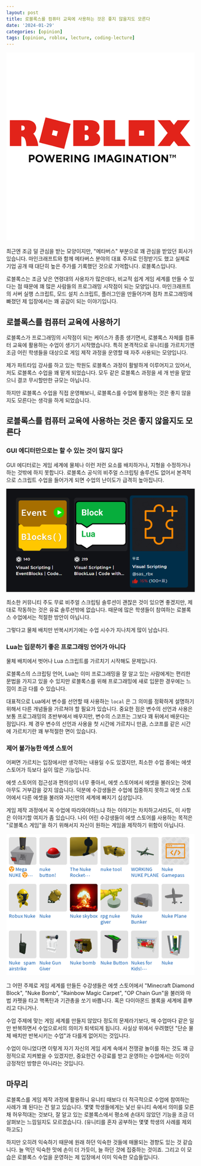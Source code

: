 ```yaml
---
layout: post
title: 로블록스를 컴퓨터 교육에 사용하는 것은 좋지 않을지도 모른다
date: '2024-01-29'
categories: [opinion]
tags: [opinion, roblox, lecture, coding-lecture]
---
```


![](/static/posts/2024-01-29-roblox-lecture-might-not-be-good/profile_vrt_raw_bytes_1587515338_10341.png)  

최근엔 조금 덜 관심을 받는 모양이지만, "메타버스" 부분으로 꽤 관심을 받았던 회사가 있습니다. 마인크래프트와 함께 메타버스 분야의 대표 주자로 인정받기도 했고 실제로 기업 공개 때 대단히 높은 주가를 기록했던 것으로 기억합니다. 로블록스입니다.

로블록스는 조금 낮은 연령대의 사용자가 많은데다, 비교적 쉽게 게임 세계를 만들 수 있다는 점 때문에 꽤 많은 사람들의 프로그래밍 시작점이 되는 모양입니다. 마인크래프트의 서버 실행 스크립트, 모드 설치 스크립트, 플러그인을 만들어가며 점차 프로그래밍에 빠졌던 제 입장에서는 꽤 공감이 되는 이야기입니다.

## 로블록스를 컴퓨터 교육에 사용하기

로블록스가 프로그래밍의 시작점이 되는 케이스가 종종 생기면서, 로블록스 자체를 컴퓨터 교육에 활용하는 수업이 생기기 시작했습니다. 특히 본격적으로 유니티를 가르치기엔 조금 어린 학생들을 대상으로 게임 제작 과정을 운영할 때 자주 사용되는 모양입니다.

제가 파트타임 강사를 하고 있는 학원도 로블록스 과정이 활발하게 이루어지고 있어서, 저도 로블록스 수업을 꽤 맡게 되었습니다. 모두 같은 로블록스 과정을 세 개 반을 맡았으니 결코 무시할만한 규모는 아닙니다.

하지만 로블록스 수업을 직접 운영해보니, 로블록스를 수업에 활용하는 것은 좋지 않을지도 모른다는 생각을 하게 되었습니다.

## 로블록스를 컴퓨터 교육에 사용하는 것은 좋지 않을지도 모른다

### GUI 에디터만으로는 할 수 있는 것이 많지 않다

GUI 에디터로는 게임 세계에 물체나 이런 저런 요소를 배치하거나, 지형을 수정하거나 하는 것밖에 하지 못합니다. 로블록스 공식의 비주얼 스크립팅 솔루션도 없어서 본격적으로 스크립트 수업을 들어가게 되면 수업의 난이도가 급격히 높아집니다.

![](/static/posts/2024-01-29-roblox-lecture-might-not-be-good/스크린샷%202024-01-29%20114433.png)  

최소한 커뮤니티 주도 무료 비주얼 스크립팅 솔루션이 괜찮은 것이 있으면 좋겠지만, 제대로 작동하는 것은 유료 솔루션밖에 없습니다. 때문에 많은 학생들이 참여하는 로블록스 수업에서는 적절한 방안이 아닙니다.

그렇다고 물체 배치만 반복시키기에는 수업 시수가 지나치게 많이 남습니다.

### Lua는 입문하기 좋은 프로그래밍 언어가 아니다

물체 배치에서 벗어나 Lua 스크립트를 가르치기 시작해도 문제입니다.

로블록스의 스크립팅 언어, Lua는 이미 프로그래밍을 잘 알고 있는 사람에게는 편리한 문법을 가지고 있을 수 있지만 로블록스를 위해 프로그래밍에 새로 입문한 경우에는 느낌이 조금 다를 수 있습니다.

대표적으로 Lua에서 변수를 선언할 때 사용하는 `local` 은 그 의미를 정확하게 설명하기 위해서 다른 개념들을 가르쳐야 할 필요가 있습니다. 중요한 점은 변수의 선언과 사용은 보통 프로그래밍의 초반부에서 배우지만, 변수의 스코프는 그보다 꽤 뒤에서 배운다는 점입니다. 제 경우 변수의 선언과 사용을 첫 시간에 가르치니 만큼, 스코프를 같은 시간에 가르치기란 꽤 부적절한 면이 있습니다.

### 제어 불가능한 에셋 스토어

어쩌면 가르치는 입장에서만 생각하는 내용일 수도 있겠지만, 최소한 수업 중에는 에셋 스토어가 득보다 실이 많은 기능입니다. 

에셋 스토어의 접근성과 편의성이 너무 좋아서, 에셋 스토어에서 에셋을 불러오는 것에 아무도 거부감을 갖지 않습니다. 덕분에 수강생들은 수업에 집중하지 못하고 에셋 스토어에서 다른 에셋을 불러와 자신만의 세계에 빠지기 십상입니다.

게임 제작 과정에서 꼭 수업에 따라와야하느냐 하는 이야기는 차치하고서라도, 이 사항은 이야기할 여지가 좀 있습니다. 나이 어린 수강생들이 에셋 스토어를 사용하는 목적은 "로블록스 게임"을 하기 위해서지 자신이 원하는 게임을 제작하기 위함이 아닙니다.

![](/static/posts/2024-01-29-roblox-lecture-might-not-be-good/스크린샷%202024-01-29%20114033.png)  

그 어떤 주제로 게임 세계를 만들든 수강생들은 에셋 스토어에서 "Minecraft Diamond Block", "Nuke Bomb", "Rainbow Magic Carpet", "OP Chain Gun"을 불러와 마법 카펫을 타고 핵폭탄과 기관총을 쏘기 바쁩니다. 혹은 다이아몬드 블록을 세계에 흩뿌리고 다니거나.

수업 주제에 맞는 게임 세계를 만들지 않았다 정도의 문제라기보다, 매 수업마다 같은 일만 반복하면서 수업으로서의 의미가 퇴색되게 됩니다. 사실상 위에서 우려했던 "단순 물체 배치만 반복시키는 수업"과 다를게 없어지는 것입니다.

수업이 아니었다면 이렇게 자기 자신의 게임 세계 속에서 전쟁광 놀이를 하는 것도 꽤 긍정적으로 지켜봤을 수 있겠지만, 중요한건 수강료를 받고 운영하는 수업에서는 이것이 긍정적인 방향은 아니라는 것입니다.

## 마무리

로블록스를 게임 제작 과정에 활용하니 유니티 때보다 더 적극적으로 수업에 참여하는 사례가 꽤 된다는 건 알고 있습니다. 몇몇 학생들에게는 낯선 유니티 속에서 의미를 모른채 허우적대는 것보다, 잘 알고 있는 로블록스에서 평소에 손대지 않았던 기능을 조금 더 살펴보는 느낌일지도 모르겠습니다. (유니티를 혼자 공부하는 몇몇 학생의 사례를 제외하고도)

하지만 오히려 익숙하기 때문에 원래 하던 익숙한 것들에 매몰되는 경향도 있는 것 같습니다. 늘 먹던 익숙한 맛에 손이 더 가듯이, 늘 하던 것에 집중하는 것이죠. 그리고 이 모습은 로블록스 수업을 운영하는 제 입장에서 이미 익숙한 모습들입니다.

